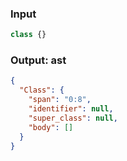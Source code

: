 ### Input
```js parse:expr
class {}
```

### Output: ast
```json
{
  "Class": {
    "span": "0:8",
    "identifier": null,
    "super_class": null,
    "body": []
  }
}
```
